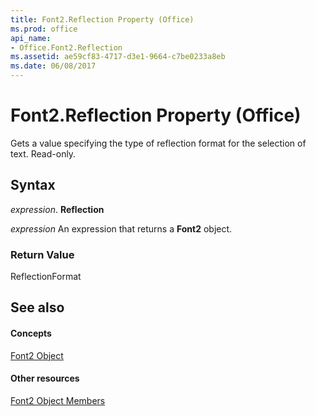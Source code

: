 ```yaml
---
title: Font2.Reflection Property (Office)
ms.prod: office
api_name:
- Office.Font2.Reflection
ms.assetid: ae59cf83-4717-d3e1-9664-c7be0233a8eb
ms.date: 06/08/2017
---
```



# Font2.Reflection Property (Office)

Gets a value specifying the type of reflection format for the selection of text. Read-only.


## Syntax

 _expression_. **Reflection**

 _expression_ An expression that returns a **Font2** object.


### Return Value

ReflectionFormat


## See also


#### Concepts


[Font2 Object](font2-object-office.md)
#### Other resources


[Font2 Object Members](font2-members-office.md)

